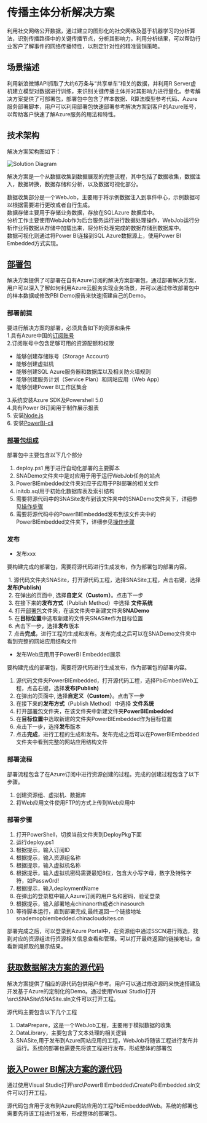# 传播主体分析解决方案 
利用社交网络公开数据，通过建立的图形化的社交网络及基于机器学习的分析算法，识别传播路径中的关键传播节点，分析其影响力。利用分析结果，可以帮助行业客户了解事件的网络传播特性，以制定针对性的精准营销策略。

## 场景描述
利用新浪微博API抓取了大约6万条与“共享单车”相关的数据，并利用R Server虚机建立模型对数据进行训练，来识别关键传播主体并对其影响力进行量化。参考解决方案提供了可部署包，部署包中包含了样本数据、R算法模型参考代码、Azure服务部署脚本，用户可以利用部署包快速部署参考解决方案到客户的Azure账号，以帮助客户快速了解Azure服务的用法和特性。

## 技术架构
解决方案架构图如下：

![Solution Diagram](./Pictures/.JPG)

解决方案是一个从数据收集到数据展现的完整流程，其中包括了数据收集，数据注入，数据转换，数据存储和分析，以及数据可视化部分。

数据收集部分是一个WebJob，主要用于将示例数据注入到事件中心，示例数据可以根据需要进行更改或者自行生成。  
数据存储主要用于存储业务数据，存放在SQLAzure 数据库中。  
分析工作主要使用WebJob作为后台服务运行进行数据处理操作，WebJob运行分析作业将数据从存储中加载出来，将分析处理完成的数据存储到数据库中。  
数据可视化则通过将Power BI连接到SQL Azure数据源上，使用Power BI Embedded方式实现。


## [部署包](./DeployPkg)
解决方案提供了可部署在自有Azure订阅的解决方案部署包，通过部署解决方案，用户可以深入了解如何利用Azure云服务实现业务场景，并可以通过修改部署包中的样本数据或修改PBI Demo报告来快速搭建自己的Demo。

### 部署前提
要进行解决方案的部署，必须具备如下的资源和条件  
1.具有Azure中国的[订阅账号](https://www.azure.cn/)    
2.订阅账号中包含足够可用的资源配额和权限    

  - 能够创建存储账号（Storage Account)  
  - 能够创建虚拟机   
  - 能够创建SQL Azure服务器和数据库以及相关防火墙规则
  - 能够创建服务计划（Service Plan）和网站应用（Web App）
  - 能够创建Power BI工作区集合  

3.系统安装Azure SDK及Powershell 5.0   
4.具有Power BI订阅用于制作展示报表  
5. 安装[Node.js](https://nodejs.org/en/download/)  
6. 安装[PowerBI-cli](https://github.com/Microsoft/PowerBI-Cli)

### [部署包组成]((./DeployPkg))
部署包中主要包含以下几个部分
  1. deploy.ps1 用于进行自动化部署的主要脚本  
  2. SNADemo文件夹中是对应用于用于运行WebJob任务的站点  
  3. PowerBIEmbedded文件夹对应于应用于PBI部署的相关文件    
  4. initdb.sql用于初始化数据库表及索引结构    
  5. 需要将源代码中的SNASite发布到该文件夹中的SNADemo文件夹下，详细参见[操作步骤](###发布)  
  6. 需要将源代码中的PowerBIEmbedded发布到该文件夹中的PowerBIEmbedded文件夹下，详细参见[操作步骤](###发布)

### 发布

- 发布xxx

要构建完成的部署包，需要将源代码进行生成发布，作为部署包的部署内容。

  1. 源代码文件夹SNASite，打开源代码工程，选择SNASite工程，点击右键，选择**发布(Publish)**  
  2. 在弹出的页面中, 选择**自定义（Custom）**。点击下一步  
  3. 在接下来的**发布方式**（Publish Method）中选择 **文件系统**   
  4. 打开[部署包](./DeployPkg)文件夹，在该文件夹中新建文件夹**SNADemo**  
  5. 在**目标位置**中选取新建的文件夹SNASite作为目标位置  
  6. 点击下一步，选择**发布**版本  
  7. 点击**完成**，进行工程的生成和发布。发布完成之后可以在SNADemo文件夹中看到完整的网站应用结构文件

- 发布Web应用用于PowerBI Embedded展示

要构建完成的部署包，需要将源代码进行生成发布，作为部署包的部署内容。

  1. 源代码文件夹PowerBIEmbedded，打开源代码工程，选择PbiEmbedWeb工程，点击右键，选择**发布(Publish)**
  2. 在弹出的页面中, 选择**自定义（Custom）**。点击下一步
  3. 在接下来的**发布方式**（Publish Method）中选择 **文件系统**
  4. 打开[部署包](./DeployPkg)文件夹，在该文件夹中新建文件夹**PowerBIEmbedded**
  5. 在**目标位置**中选取新建的文件夹PowerBIEmbedded作为目标位置
  6. 点击下一步，选择**发布**版本
  7. 点击**完成**，进行工程的生成和发布。发布完成之后可以在PowerBIEmbedded文件夹中看到完整的网站应用结构文件


### 部署流程

部署流程包含了在Azure订阅中进行资源创建的过程。完成的创建过程包含了以下步骤。

  1. 创建资源组、虚拟机、数据库
  2. 将Web应用文件使用FTP的方式上传到Web应用中



### 部署步骤

  1. 打开PowerShell，切换当前文件夹到DeployPkg下面
  2. 运行deploy.ps1
  3. 根据提示，输入订阅ID
  4. 根据提示，输入资源组名称
  5. 根据提示，输入虚拟机名称
  6. 根据提示，输入虚拟机密码需要最短8位，包含大小写字母，数字及特殊字符，如Passw0rd!
  7. 根据提示，输入deploymentName  
  8. 在弹出的登录框中输入Azure订阅的用户名和密码，验证登录  
  9. 根据提示，输入部署地点chinanorth或者chinasourch  
  10. 等待脚本运行，直到部署完成,最终返回一个链接地址snademopbiembedded.chinacloudsites.cn

部署完成之后，可以登录到Azure Portal中，在资源组中通过SSCN进行筛选，找到对应的资源组进行资源相关信息查看和管理。可以打开最终返回的链接地址，查看新闻抓取的展示结果。




## [获取数据解决方案的源代码](./src/SNASite)
解决方案提供了相应的源代码包供用户参考。用户可以通过修改源码来快速搭建及开发基于Azure的定制化的Demo。通过使用Visual Studio打开\src\SNASite\SNASite.sln文件可以打开工程。

源代码主要包含以下几个工程  
1. DataPrepare，这是一个WebJob工程，主要用于模拟数据的收集  
2. DataLibrary，主要包含了文本处理的相关逻辑  
3. SNASite,用于发布到Azure网站应用的工程，WebJob将随该工程进行发布并运行。系统的部署也需要先将该工程进行发布，形成整体的部署包

## [嵌入Power BI解决方案的源代码](./src/PowerBIEmbedded)
通过使用Visual Studio打开\src\PowerBIEmbedded\CreatePbiEmbedded.sln文件可以打开工程。

源代码包含用于发布到Azure网站应用的工程PbiEmbeddedWeb。系统的部署也需要先将该工程进行发布，形成整体的部署包。

